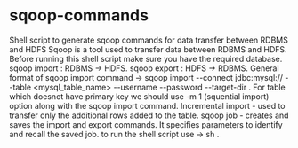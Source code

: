 # sqoop-commands
Shell script to generate sqoop commands for data transfer between RDBMS and HDFS
Sqoop is a tool used to transfer data between RDBMS and HDFS.
Before running this shell script make sure you have the required database.
sqoop import : RDBMS -> HDFS.
sqoop export : HDFS -> RDBMS.
General format of sqoop import command -> sqoop import --connect jdbc:mysql://<ip address> <database name> --table <mysql_table_name> --username <username> --password <password> --target-dir <target directory name>.
For table which doesnot have primary key we should use -m 1 (squential import) option along with the sqoop import command.
Incremental import - used to transfer only the additional rows added to the table. 
sqoop job - creates and saves the import and export commands. It specifies parameters to identify and recall the saved job.
to run the shell script use -> sh <filename>.
 


